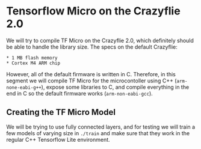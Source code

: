 # Tensorflow Micro on the Crazyflie 2.0

We will try to compile TF Micro on the Crazyflie 2.0, which definitely should
be able to handle the library size. The specs on the default Crazyflie:

    * 1 MB flash memory
    * Cortex M4 ARM chip

However, all of the default firmware is written in C. Therefore, in this segment
we will compile TF Micro for the microcontoller using C++ (`arm-none-eabi-g++`),
expose some libraries to C, and compile everything in the end in C so the
default firmware works (`arm-non-eabi-gcc`).


## Creating the TF Micro Model

We will be trying to use fully connected layers, and for testing we will train
a few models of varying size in `./train` and make sure that they work in
the regular C++ Tensorflow Lite environment.

